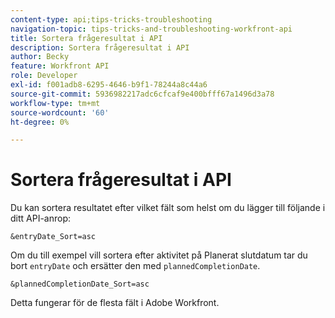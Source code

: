```yaml
---
content-type: api;tips-tricks-troubleshooting
navigation-topic: tips-tricks-and-troubleshooting-workfront-api
title: Sortera frågeresultat i API
description: Sortera frågeresultat i API
author: Becky
feature: Workfront API
role: Developer
exl-id: f001adb8-6295-4646-b9f1-78244a8c44a6
source-git-commit: 5936982217adc6cfcaf9e400bfff67a1496d3a78
workflow-type: tm+mt
source-wordcount: '60'
ht-degree: 0%

---
```



# Sortera frågeresultat i API

Du kan sortera resultatet efter vilket fält som helst om du lägger till följande i ditt API-anrop:

```
&entryDate_Sort=asc
```

Om du till exempel vill sortera efter aktivitet på Planerat slutdatum tar du bort `entryDate` och ersätter den med `plannedCompletionDate`.

```
&plannedCompletionDate_Sort=asc
```

Detta fungerar för de flesta fält i Adobe Workfront.

